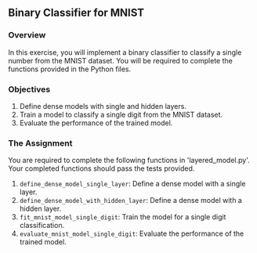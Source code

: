 ## Binary Classifier for MNIST

### Overview
In this exercise, you will implement a binary classifier to classify a single number from the MNIST dataset. You will be required to complete the functions provided in the Python files.

### Objectives
1. Define dense models with single and hidden layers.
2. Train a model to classify a single digit from the MNIST dataset.
3. Evaluate the performance of the trained model.

### The Assignment
You are required to complete the following functions in 'layered_model.py'. Your completed functions should pass the tests provided.
1. `define_dense_model_single_layer`: Define a dense model with a single layer.
2. `define_dense_model_with_hidden_layer`: Define a dense model with a hidden layer.
3. `fit_mnist_model_single_digit`: Train the model for a single digit classification.
4. `evaluate_mnist_model_single_digit`: Evaluate the performance of the trained model.

